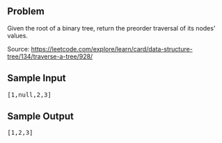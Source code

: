Problem
-------
Given the root of a binary tree, return the preorder traversal of its nodes' values.

Source: https://leetcode.com/explore/learn/card/data-structure-tree/134/traverse-a-tree/928/

Sample Input
-----------
<pre>
[1,null,2,3]
</pre>

Sample Output
-------------
<pre>
[1,2,3]
</pre>
